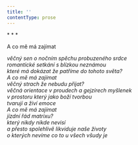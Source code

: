 ```yaml
---
title: ''
contentType: prose
---
```


<section>

\* \* \*

A co mě má zajímat

_věčný sen o nočním spěchu probuzeného srdce  
romantické setkání s blízkou neznámou  
které má dokázat že patříme do tohoto světa?  
A co mě má zajímat  
věčný strach že nebudu přijat?  
věčná orientace v proudech a gejzírech myšlenek  
v prostoru který jako boží tvorbou  
tvarují a živí emoce  
A co mě má zajímat  
jízdní řád matrixu?  
který nikdy nikde nevisí  
a přesto spolehlivě likviduje naše životy  
o kterých nevíme co to u všech všudy je_

</section>
